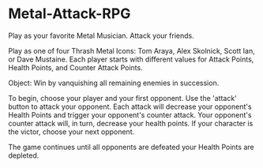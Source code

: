# Metal-Attack-RPG
Play as your favorite Metal Musician. Attack your friends.

Play as one of four Thrash Metal Icons: Tom Araya, Alex Skolnick, Scott Ian, or Dave Mustaine. Each player starts with different values for Attack Points, Health Points, and Counter Attack Points.

Object: Win by vanquishing all remaining enemies in succession.

To begin, choose your player and your first opponent. Use the 'attack' button to attack your opponent. Each attack will decrease your opponent's Health Points and trigger your opponent's counter attack. Your opponent's counter attack will, in turn, decrease your health points. If your character is the victor, choose your next opponent.

The game continues until all opponents are defeated your Health Points are depleted.